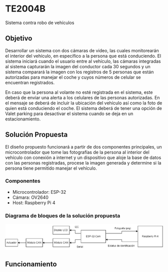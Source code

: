 # TE2004B
Sistema contra robo de  vehículos

## Objetivo
Desarrollar un sistema con dos cámaras de video, las cuales monitorearán el  interior del vehículo,
en específico a la persona
que está conduciendo. 
El sistema iniciará cuando el usuario entre al
vehículo, las cámaras integradas al sistema capturarán la imagen del conductor cada 30
segundos y un sistema comparará la imagen con los registros de 5 personas que están autorizadas
para manejar el coche y cuyos números de celular se encuentran registrados. 

En caso que la
persona al volante no esté registrada en el sistema, este deberá de enviar una alerta a los
celulares de las personas autorizadas. En el mensaje se deberá de incluir la ubicación del
vehículo así como la foto de quien está conduciendo el coche. El sistema deberá de tener una
opción de Valet parking para desactivar el sistema cuando se deja en un estacionamiento.

## Solución Propuesta
El diseño propuesto funcionará a partir de dos componentes principales, un microcontrolador
que tome las fotografías de la persona al interior del vehículo con conexión a internet y un dispositivo que aloje la base de datos
con las personas registradas, procese la imagen generada y determine si la persona tiene permitido manejar el  vehículo. 

### Componentes
- Microcontrolador: ESP-32
- Cámara: OV2640
- Host: Raspberry Pi 4 

### Diagrama de bloques de la solución propuesta

<img src="imgs/savi_bloques.png" alt="Diagrama de Bloques">


## Funcionamiento 

